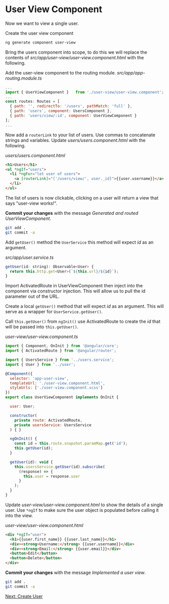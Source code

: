 # User View Component

Now we want to view a single user.

Create the user view component
```sh
ng generate component user-view
```

Bring the users component into scope, to do this we will replace the contents of *src/app/user-view/user-view.component.html* with the following.

Add the user-view component to the routing module.
*src/app/app-routing.module.ts*
```js
...
import { UserViewComponent }   from './user-view/user-view.component';
...
const routes: Routes = [
  { path: '', redirectTo: '/users', pathMatch: 'full' },
  { path: 'users', component: UsersComponent },
  { path: 'users/view/:id', component: UserViewComponent }
];
...
```

Now add a ```routerLink``` to your list of users. Use commas to concatenate strings and variables. Update *users/users.component.html* with the following.

*users/users.component.html*
```html
<h1>Users</h1>
<ul *ngIf="users">
  <li *ngFor="let user of users">
    <a [routerLink]="['/users/view/', user._id]">{{user.username}}</a>
  </li>
</ul>
```

The list of users is now clickable, clicking on a user will return a view that says "user-view works!".

**Commit your changes** with the message *Generated and routed UserViewComponent*.

```sh
git add .
git commit -a
```

Add ```getUser()``` method the ```UserService``` this method will expect _id_ as an argument.

*src/app/user.service.ts*
```js
getUser(id: string): Observable<User> {
  return this.http.get<User>(`${this.url}/${id}`);
}
```

Import ActivatedRoute in UserViewComponent then inject into the component via constructor injection. This will allow us to pull the id parameter out of the URL.

Create a local ```getUser()``` method that will expect _id_ as an argument. This will serve as a wrapper for ```UserService.getUser()```.

Call ```this.getUser()``` from ```ngInit()``` use ActivatedRoute to create the _id_ that will be passed into ```this.getUser()```.

*user-view/user-view.component.ts*
```js
import { Component, OnInit } from '@angular/core';
import { ActivatedRoute } from '@angular/router';

import { UsersService } from '../users.service';
import { User } from '../user';

@Component({
  selector: 'app-user-view',
  templateUrl: './user-view.component.html',
  styleUrls: ['./user-view.component.scss']
})
export class UserViewComponent implements OnInit {

  user: User;

  constructor(
    private route: ActivatedRoute,
    private usersService: UsersService
  ) { }

  ngOnInit() {
    const id = this.route.snapshot.paramMap.get('id');
    this.getUser(id);
  }

  getUser(id): void {
    this.usersService.getUser(id).subscribe(
      (response) => {
        this.user = response.user
      }
    );
  }
}
```

Update *user-view/user-view.component.html* to show the details of a single user. Use ```*ngIf``` to make sure the user object is populated before calling it into the view.

*user-view/user-view.component.html*
```html
<div *ngIf="user">
  <h1>{{user.first_name}} {{user.last_name}}</h1>
  <div><strong>Username:</strong> {{user.username}}</div>
  <div><strong>Email:</strong> {{user.email}}</div>
  <button>Edit</button>
  <button>Delete</button>
</div>
```

**Commit your changes** with the message *Implemented a user view*.

```sh
git add .
git commit -a
```
[Next: Create User](06-UserCreateComponent.md)
